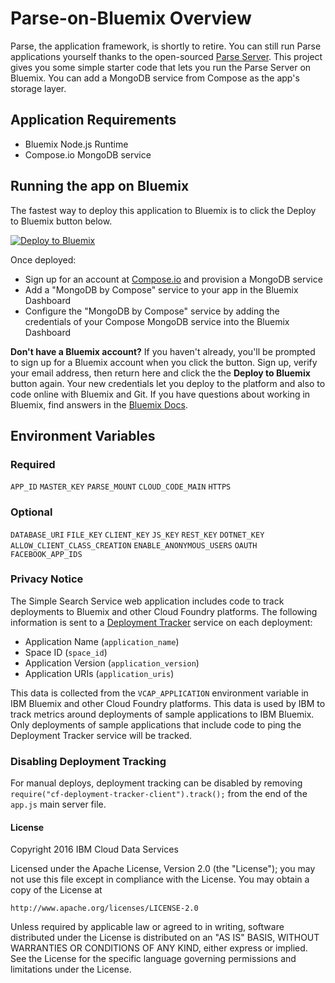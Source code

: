 # Parse-on-Bluemix Overview

Parse, the application framework, is shortly to retire. You can still run Parse applications yourself thanks to the open-sourced [Parse Server](https://github.com/ParsePlatform/parse-server). This project gives you some simple starter code that lets you run the Parse Server on Bluemix. You can add a MongoDB service from Compose as the app's storage layer.

## Application Requirements

* Bluemix Node.js Runtime
* Compose.io MongoDB service

## Running the app on Bluemix

The fastest way to deploy this application to Bluemix is to click the Deploy to Bluemix button below.

[![Deploy to Bluemix](https://bluemix.net/deploy/button.png)](https://bluemix.net/deploy)

Once deployed:

* Sign up for an account at [Compose.io](https://www.compose.io/) and provision a MongoDB service
* Add a "MongoDB by Compose" service to your app in the Bluemix Dashboard
* Configure the "MongoDB by Compose" service by adding the credentials of your Compose MongoDB service into the Bluemix Dashboard

**Don't have a Bluemix account?** If you haven't already, you'll be prompted to sign up for a Bluemix account when you click the button.  Sign up, verify your email address, then return here and click the the **Deploy to Bluemix** button again. Your new credentials let you deploy to the platform and also to code online with Bluemix and Git. If you have questions about working in Bluemix, find answers in the [Bluemix Docs](https://www.ng.bluemix.net/docs/).

## Environment Variables

### Required
`APP_ID`
`MASTER_KEY`
`PARSE_MOUNT`
`CLOUD_CODE_MAIN`
`HTTPS`

### Optional
`DATABASE_URI`
`FILE_KEY`
`CLIENT_KEY`
`JS_KEY`
`REST_KEY`
`DOTNET_KEY`
`ALLOW_CLIENT_CLASS_CREATION`
`ENABLE_ANONYMOUS_USERS`
`OAUTH`
`FACEBOOK_APP_IDS`

### Privacy Notice

The Simple Search Service web application includes code to track deployments to Bluemix and other Cloud Foundry platforms. The following information is sent to a [Deployment Tracker](https://github.com/IBM-Bluemix/cf-deployment-tracker-service) service on each deployment:

* Application Name (`application_name`)
* Space ID (`space_id`)
* Application Version (`application_version`)
* Application URIs (`application_uris`)

This data is collected from the `VCAP_APPLICATION` environment variable in IBM Bluemix and other Cloud Foundry platforms. This data is used by IBM to track metrics around deployments of sample applications to IBM Bluemix. Only deployments of sample applications that include code to ping the Deployment Tracker service will be tracked.

### Disabling Deployment Tracking

For manual deploys, deployment tracking can be disabled by removing `require("cf-deployment-tracker-client").track();` from the end of the `app.js` main server file.

#### License

Copyright 2016 IBM Cloud Data Services

Licensed under the Apache License, Version 2.0 (the "License");
you may not use this file except in compliance with the License.
You may obtain a copy of the License at

    http://www.apache.org/licenses/LICENSE-2.0

Unless required by applicable law or agreed to in writing, software
distributed under the License is distributed on an "AS IS" BASIS,
WITHOUT WARRANTIES OR CONDITIONS OF ANY KIND, either express or implied.
See the License for the specific language governing permissions and
limitations under the License.
